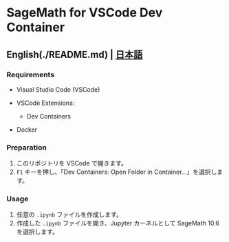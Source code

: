 # SageMath for VSCode Dev Container

## English(./README.md) | [日本語](./README.ja.md)

### Requirements

* Visual Studio Code (VSCode)
* VSCode Extensions:

  * Dev Containers
* Docker

### Preparation

1. このリポジトリを VSCode で開きます。
2. `F1` キーを押し、「Dev Containers: Open Folder in Container...」を選択します。

### Usage

1. 任意の `.ipynb` ファイルを作成します。
2. 作成した `.ipynb` ファイルを開き、Jupyter カーネルとして SageMath 10.6 を選択します。
